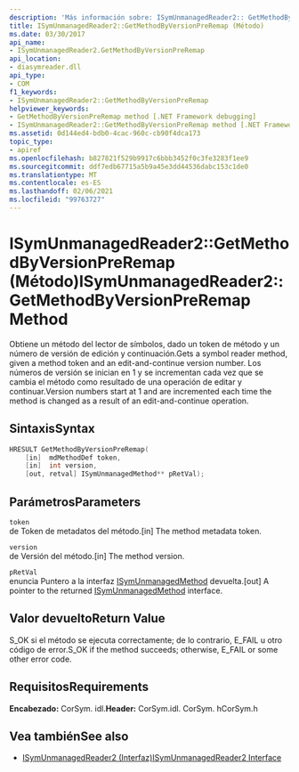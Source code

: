 ```yaml
---
description: 'Más información sobre: ISymUnmanagedReader2:: GetMethodByVersionPreRemap ((método)'
title: ISymUnmanagedReader2::GetMethodByVersionPreRemap (Método)
ms.date: 03/30/2017
api_name:
- ISymUnmanagedReader2.GetMethodByVersionPreRemap
api_location:
- diasymreader.dll
api_type:
- COM
f1_keywords:
- ISymUnmanagedReader2::GetMethodByVersionPreRemap
helpviewer_keywords:
- GetMethodByVersionPreRemap method [.NET Framework debugging]
- ISymUnmanagedReader2::GetMethodByVersionPreRemap method [.NET Framework debugging]
ms.assetid: 0d144ed4-bdb0-4cac-960c-cb90f4dca173
topic_type:
- apiref
ms.openlocfilehash: b827821f529b9917c6bbb3452f0c3fe3283f1ee9
ms.sourcegitcommit: ddf7edb67715a5b9a45e3dd44536dabc153c1de0
ms.translationtype: MT
ms.contentlocale: es-ES
ms.lasthandoff: 02/06/2021
ms.locfileid: "99763727"
---
```

# <a name="isymunmanagedreader2getmethodbyversionpreremap-method"></a><span data-ttu-id="31cd8-103">ISymUnmanagedReader2::GetMethodByVersionPreRemap (Método)</span><span class="sxs-lookup"><span data-stu-id="31cd8-103">ISymUnmanagedReader2::GetMethodByVersionPreRemap Method</span></span>

<span data-ttu-id="31cd8-104">Obtiene un método del lector de símbolos, dado un token de método y un número de versión de edición y continuación.</span><span class="sxs-lookup"><span data-stu-id="31cd8-104">Gets a symbol reader method, given a method token and an edit-and-continue version number.</span></span> <span data-ttu-id="31cd8-105">Los números de versión se inician en 1 y se incrementan cada vez que se cambia el método como resultado de una operación de editar y continuar.</span><span class="sxs-lookup"><span data-stu-id="31cd8-105">Version numbers start at 1 and are incremented each time the method is changed as a result of an edit-and-continue operation.</span></span>  
  
## <a name="syntax"></a><span data-ttu-id="31cd8-106">Sintaxis</span><span class="sxs-lookup"><span data-stu-id="31cd8-106">Syntax</span></span>  
  
```cpp  
HRESULT GetMethodByVersionPreRemap(  
    [in]  mdMethodDef token,  
    [in]  int version,  
    [out, retval] ISymUnmanagedMethod** pRetVal);  
```  
  
## <a name="parameters"></a><span data-ttu-id="31cd8-107">Parámetros</span><span class="sxs-lookup"><span data-stu-id="31cd8-107">Parameters</span></span>  

 `token`  
 <span data-ttu-id="31cd8-108">de Token de metadatos del método.</span><span class="sxs-lookup"><span data-stu-id="31cd8-108">[in] The method metadata token.</span></span>  
  
 `version`  
 <span data-ttu-id="31cd8-109">de Versión del método.</span><span class="sxs-lookup"><span data-stu-id="31cd8-109">[in] The method version.</span></span>  
  
 `pRetVal`  
 <span data-ttu-id="31cd8-110">enuncia Puntero a la interfaz [ISymUnmanagedMethod](isymunmanagedmethod-interface.md) devuelta.</span><span class="sxs-lookup"><span data-stu-id="31cd8-110">[out] A pointer to the returned [ISymUnmanagedMethod](isymunmanagedmethod-interface.md) interface.</span></span>  
  
## <a name="return-value"></a><span data-ttu-id="31cd8-111">Valor devuelto</span><span class="sxs-lookup"><span data-stu-id="31cd8-111">Return Value</span></span>  

 <span data-ttu-id="31cd8-112">S_OK si el método se ejecuta correctamente; de lo contrario, E_FAIL u otro código de error.</span><span class="sxs-lookup"><span data-stu-id="31cd8-112">S_OK if the method succeeds; otherwise, E_FAIL or some other error code.</span></span>  
  
## <a name="requirements"></a><span data-ttu-id="31cd8-113">Requisitos</span><span class="sxs-lookup"><span data-stu-id="31cd8-113">Requirements</span></span>  

 <span data-ttu-id="31cd8-114">**Encabezado:** CorSym. idl.</span><span class="sxs-lookup"><span data-stu-id="31cd8-114">**Header:** CorSym.idl.</span></span> <span data-ttu-id="31cd8-115">CorSym. h</span><span class="sxs-lookup"><span data-stu-id="31cd8-115">CorSym.h</span></span>  
  
## <a name="see-also"></a><span data-ttu-id="31cd8-116">Vea también</span><span class="sxs-lookup"><span data-stu-id="31cd8-116">See also</span></span>

- [<span data-ttu-id="31cd8-117">ISymUnmanagedReader2 (Interfaz)</span><span class="sxs-lookup"><span data-stu-id="31cd8-117">ISymUnmanagedReader2 Interface</span></span>](isymunmanagedreader2-interface.md)
